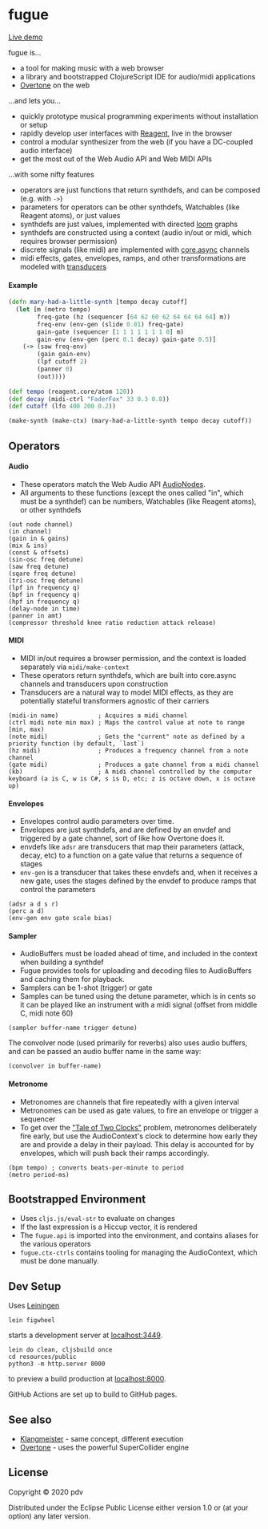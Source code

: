 # fugue

[Live demo](https://pdv.github.io/fugue)

fugue is...
- a tool for making music with a web browser
- a library and bootstrapped ClojureScript IDE for audio/midi applications
- [Overtone](https://github.com/overtone/overtone) on the web

...and lets you...
- quickly prototype musical programming experiments without installation or setup
- rapidly develop user interfaces with [Reagent](https://github.com/reagent-project/reagent), live in the browser
- control a modular synthesizer from the web (if you have a DC-coupled audio interface)
- get the most out of the Web Audio API and Web MIDI APIs

...with some nifty features
- operators are just functions that return synthdefs, and can be composed (e.g. with `->`)
- parameters for operators can be other synthdefs, Watchables (like Reagent atoms), or just values
- synthdefs are just values, implemented with directed [loom](https://github.com/aysylu/loom) graphs
- synthdefs are constructed using a context (audio in/out or midi, which requires browser permission)
- discrete signals (like midi) are implemented with [core.async](https://github.com/clojure/core.async) channels
- midi effects, gates, envelopes, ramps, and other transformations are modeled with [transducers](https://clojure.org/reference/transducers)

#### Example

```clojure
(defn mary-had-a-little-synth [tempo decay cutoff]
  (let [m (metro tempo)
        freq-gate (hz (sequencer [64 62 60 62 64 64 64 64] m))
        freq-env (env-gen (slide 0.01) freq-gate)
        gain-gate (sequencer [1 1 1 1 1 1 1 0] m)
        gain-env (env-gen (perc 0.1 decay) gain-gate 0.5)]
    (-> (saw freq-env)
        (gain gain-env)
        (lpf cutoff 2)
        (panner 0)
        (out))))
        
(def tempo (reagent.core/atom 120))
(def decay (midi-ctrl "FaderFox" 33 0.3 0.8))
(def cutoff (lfo 400 200 0.2))

(make-synth (make-ctx) (mary-had-a-little-synth tempo decay cutoff))
```

## Operators

#### Audio

- These operators match the Web Audio API [AudioNodes](https://developer.mozilla.org/en-US/docs/Web/API/AudioNode). 
- All arguments to these functions (except the ones called "in", which must be a synthdef) can be numbers, Watchables (like Reagent atoms), or other synthdefs

```
(out node channel)
(in channel)
(gain in & gains)
(mix & ins)
(const & offsets)
(sin-osc freq detune)
(saw freq detune)
(sqare freq detune)
(tri-osc freq detune)
(lpf in frequency q)
(bpf in frequency q)
(hpf in frequency q)
(delay-node in time)
(panner in amt)
(compressor threshold knee ratio reduction attack release)
```

#### MIDI

- MIDI in/out requires a browser permission, and the context is loaded separately via `midi/make-context`
- These operators return synthdefs, which are built into core.async channels and transducers upon construction
- Transducers are a natural way to model MIDI effects, as they are potentially stateful transformers agnostic of their carriers

```
(midi-in name)           ; Acquires a midi channel
(ctrl midi note min max) ; Maps the control value at note to range [min, max)
(note midi)              ; Gets the "current" note as defined by a priority function (by default, `last`)
(hz midi)                ; Produces a frequency channel from a note channel
(gate midi)              ; Produces a gate channel from a midi channel
(kb)                     ; A midi channel controlled by the computer keyboard (a is C, w is C#, s is D, etc; z is octave down, x is octave up) 
```

#### Envelopes

- Envelopes control audio parameters over time.
- Envelopes are just synthdefs, and are defined by an envdef and triggered by a gate channel, sort of like how Overtone does it.
- envdefs like `adsr` are transducers that map their parameters (attack, decay, etc) to a function on a gate value that returns a sequence of stages
- `env-gen` is a transducer that takes these envdefs and, when it receives a new gate, uses the stages defined by the envdef to produce ramps that control the parameters
```
(adsr a d s r)
(perc a d)
(env-gen env gate scale bias)
```

#### Sampler

- AudioBuffers must be loaded ahead of time, and included in the context when building a synthdef
- Fugue provides tools for uploading and decoding files to AudioBuffers and caching them for playback.
- Samplers can be 1-shot (trigger) or gate
- Samples can be tuned using the detune parameter, which is in cents so it can be played like an instrument with a midi signal (offset from middle C, midi note 60)

```
(sampler buffer-name trigger detune)
```

The convolver node (used primarily for reverbs) also uses audio buffers, and can be passed an audio buffer name in the same way:

```
(convolver in buffer-name)
```

#### Metronome

- Metronomes are channels that fire repeatedly with a given interval
- Metronomes can be used as gate values, to fire an envelope or trigger a sequencer
- To get over the ["Tale of Two Clocks"](https://www.html5rocks.com/en/tutorials/audio/scheduling/) problem, metronomes deliberately fire early, but use the AudioContext's clock to determine how early they are and provide a delay in their payload. This delay is accounted for by envelopes, which will push back their ramps accordingly.

```
(bpm tempo) ; converts beats-per-minute to period
(metro period-ms)
```

## Bootstrapped Environment

- Uses `cljs.js/eval-str` to evaluate on changes
- If the last expression is a Hiccup vector, it is rendered
- The `fugue.api` is imported into the environment, and contains aliases for the various operators
- `fugue.ctx-ctrls` contains tooling for managing the AudioContext, which must be done manually.


## Dev Setup

Uses [Leiningen](https://leiningen.org/)

```
lein figwheel
```
starts a development server at [localhost:3449](http://localhost:3449/).

```
lein do clean, cljsbuild once
cd resources/public
python3 -m http.server 8000
``` 
to preview a build production at [localhost:8000](http://localhost:8000/).

GitHub Actions are set up to build to GitHub pages.


## See also

- [Klangmeister](https://github.com/ctford/klangmeister) - same concept, different execution
- [Overtone](https://github.com/overtone/overtone) - uses the powerful SuperCollider engine

## License

Copyright © 2020 pdv

Distributed under the Eclipse Public License either version 1.0 or (at your option) any later version.
